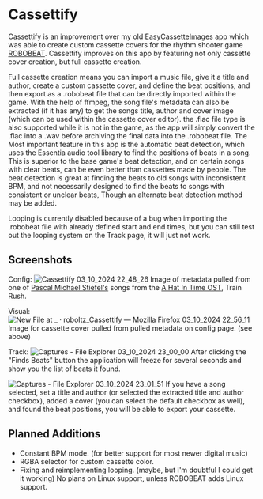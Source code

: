 # Cassettify

Cassettify is an improvement over my old [EasyCassetteImages](https://github.com/roboltz/EasyCassetteImages) app
which was able to create custom cassette covers for the rhythm shooter game [ROBOBEAT](https://store.steampowered.com/app/1456760/ROBOBEAT/).
Cassettify improves on this app by featuring not only cassette cover creation, but full cassette creation.

Full cassette creation means you can import a music file, give it a title and author, create a custom cassette cover, and define the beat positions, and then export as a .robobeat file that can be directly imported within the game.
With the help of ffmpeg, the song file's metadata can also be extracted (if it has any) to get the songs title, author and cover image (which can be used within the cassette cover editor).
the .flac file type is also supported while it is not in the game, as the app will simply convert the .flac into a .wav before archiving the final data into the .robobeat file. The Most important feature in this app is the
automatic beat detection, which uses the Essentia audio tool library to find the positions of beats in a song. This is superior to the base game's beat detection, and on certain songs with clear beats, can be even better than cassettes made by people.
The beat detection is great at finding the beats to old songs with inconsistent BPM, and not necessarily designed to find the beats to songs with consistent or unclear beats, Though an alternate beat detection method may be added.

Looping is currently disabled because of a bug when importing the .robobeat file with already defined start and end times, but you can still test out the looping system on the Track page, it will just not work.

## Screenshots
Config:
![Cassettify 03_10_2024 22_48_26](https://github.com/user-attachments/assets/0cf7a9b4-856c-4525-abb3-2d08d28acad1)
Image of metadata pulled from one of [Pascal Michael Stiefel's](https://open.spotify.com/artist/3FU61shb6MdX8NLBnBauTI?si=Gke0s4uCSs6xX_mEjH4yIQ) songs from the [A Hat In Time OST](https://store.steampowered.com/app/356831/A_Hat_in_Time__Soundtrack/), Train Rush.

Visual:
![New File at _ · roboltz_Cassettify — Mozilla Firefox 03_10_2024 22_56_11](https://github.com/user-attachments/assets/ad58092a-5d14-4334-8622-4fa8d95a5186)
Image for cassette cover pulled from pulled metadata on config page. (see above)

Track:
![Captures - File Explorer 03_10_2024 23_00_00](https://github.com/user-attachments/assets/803ebd32-8764-4449-b2d5-9e450f16ef04)
After clicking the "Finds Beats" button the application will freeze for several seconds and show you the list of beats it found.

![Captures - File Explorer 03_10_2024 23_01_51](https://github.com/user-attachments/assets/9c5ad79b-a310-4165-a0ef-8b7e9cbe7315)
If you have a song selected, set a title and author (or selected the extracted title and author checkbox), added a cover (you can select the default checkbox as well), and found the beat positions, you will be able to export your cassette.


## Planned Additions

* Constant BPM mode. (for better support for most newer digital music)
* RGBA selector for custom cassette color.
* Fixing and reimplementing looping. (maybe, but I'm doubtful I could get it working)
No plans on Linux support, unless ROBOBEAT adds Linux support.
